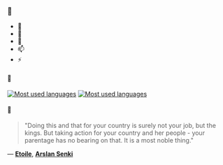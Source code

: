 ### 👋

- 🔭
- 🌱
- 💬
- 📫
- ⚡

#### 🧏

[![Most used languages](https://github-readme-stats-aynah.vercel.app/api/top-langs/?username=aynh&theme=solarized-dark&langs_count=6&layout=compact&hide_title=true)](https://github.com/anuraghazra/github-readme-stats#gh-dark-mode-only)
[![Most used languages](https://github-readme-stats-aynah.vercel.app/api/top-langs/?username=aynh&theme=solarized-light&langs_count=6&layout=compact&hide_title=true)](https://github.com/anuraghazra/github-readme-stats#gh-light-mode-only)

#### 💬

> "Doing this and that for your country is surely not your job, but the kings. But taking action for your country and her people - your parentage has no bearing on that. It is a most noble thing."

&mdash; [**Etoile**](https://myanimelist.net/character.php?q=Etoile&cat=character), [**Arslan Senki**](https://myanimelist.net/search/all?q=Arslan%20Senki&cat=all)
